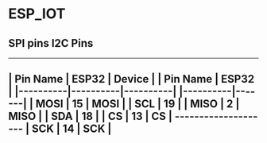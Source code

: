 # ESP_IOT

## SPI pins                            I2C Pins

----------------------------------     --------------------
| Pin Name | ESP32    | Device   |     | Pin Name | ESP32 |
|----------|----------|----------|     |----------|-------|
| MOSI     | 15       | MOSI     |     | SCL      | 19    |
| MISO     | 2        | MISO     |     | SDA      | 18    |
| CS       | 13       | CS       |     --------------------
| SCK      | 14       | SCK      |
----------------------------------
